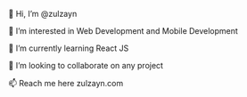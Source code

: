 👋 Hi, I’m @zulzayn

👀 I’m interested in Web Development and Mobile Development

🌱 I’m currently learning React JS

💞️ I’m looking to collaborate on any project

📫 Reach me here zulzayn.com

<!---
zulzayn/zulzayn is a ✨ special ✨ repository because its `README.md` (this file) appears on your GitHub profile.
You can click the Preview link to take a look at your changes.
--->
